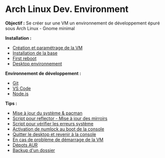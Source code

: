 # Arch Linux Dev. Environment

**Objectif :** Se créer sur une VM un environnement de développement épuré sous Arch Linux - Gnome minimal

**Installation :**

- [Création et paramétrage de la VM](./Instructions/0-vm.md)
- [Installation de la base](./Instructions/1-base.md)
- [First reboot](./Instructions/2-reboot.md)
- [Desktop environnement](./Instructions/3-desktop.md)

**Environnement de développement :**
- [Git](./Dev-Environment/git.md)
- [VS Code](./Dev-Environment/code.md)
- [Node.js](./Dev-Environment/nodejs.md)

**Tips :**
- [Mise à jour du système & pacman](./Tips/maj-pacman.md)
- [Script pour reflector - Mise à jour des mirroirs](./Tips/script-reflector.md)
- [Script pour vérifier les erreurs système](./Tips/script-erreurs.md)
- [Activation de numlock au boot de la console](./Tips/numlock.md)
- [Quitter le desktop et revenir à la console](./Tips/back-to-console.md)
- [En cas de problème de démarrage de la VM](./Tips/shell-vm.md)
- [Dépots AUR](./Tips/aur.md)
- [Backup d'un dossier](./Tips/backup.md)